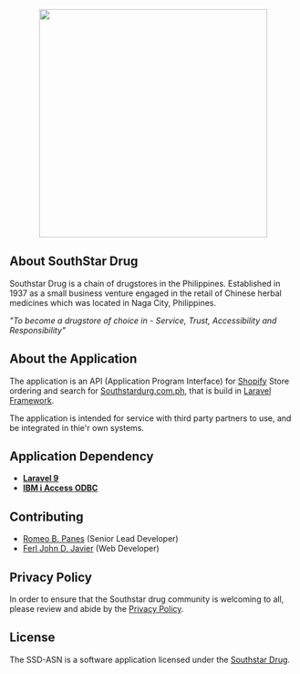<p align="center"><a href="https://southstardrug.com.ph/" target="_blank"><img src="img\ssd_logo.avif" width="400"></a></p>

<p align="center"> 
<!-- <a href="https://travis-ci.org/laravel/framework"><img src="https://travis-ci.org/laravel/framework.svg" alt="Build Status"></a>
<a href="https://packagist.org/packages/laravel/framework"><img src="https://poser.pugx.org/laravel/framework/d/total.svg" alt="Total Downloads"></a> -->
 <!-- <a href="https://packagist.org/packages/laravel/framework"><img src="https://poser.pugx.org/laravel/framework/v/stable.svg" alt="Latest Stable Version"></a>
<a href="https://packagist.org/packages/laravel/framework"><img src="https://poser.pugx.org/laravel/framework/license.svg" alt="License"></a>  -->
</p> 

## About SouthStar Drug

Southstar Drug is a chain of drugstores in the Philippines. Established in 1937 as a small business venture engaged in the retail of Chinese herbal medicines which was located in Naga City, Philippines.



<em>"To become a drugstore of choice in - Service, Trust, Accessibility and Responsibility"</em>


<!-- - [Simple, fast routing engine](https://laravel.com/docs/routing).
- [Powerful dependency injection container](https://laravel.com/docs/container).
- Multiple back-ends for [session](https://laravel.com/docs/session) and [cache](https://laravel.com/docs/cache) storage.
- Expressive, intuitive [database ORM](https://laravel.com/docs/eloquent).
- Database agnostic [schema migrations](https://laravel.com/docs/migrations).
- [Robust background job processing](https://laravel.com/docs/queues).
- [Real-time event broadcasting](https://laravel.com/docs/broadcastin.g) -->

<!-- Laravel is accessible, powerful, and provides tools required for large, robust applications. -->

## About the Application

The application is an API (Application Program Interface) for [Shopify](https://www.shopify.com/) Store ordering and search for [Southstardurg.com.ph](https://southstardrug.com.ph/), that is build in [Laravel Framework](https://laravel.com/).

The application is intended for service with third party partners to use, and be integrated in thie'r own systems. 

## Application Dependency

- **[Laravel 9](https://laravel.com/)**
- **[IBM i Access ODBC](https://ibmi-oss-docs.readthedocs.io/en/latest/odbc/installation.html)**

## Contributing

- [Romeo B. Panes](romeo.panes@southstardrug.com.ph) (Senior Lead Developer)
- [Ferl John D. Javier](https://github.com/ferlerrorr/) (Web Developer)

## Privacy Policy

In order to ensure that the Southstar drug community is welcoming to all, please review and abide by the [Privacy Policy](https://southstardrug.com.ph/policies/privacy-policy).

## License

The SSD-ASN is a software application licensed under the [Southstar Drug](#).